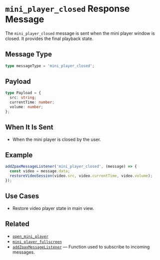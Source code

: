# `mini_player_closed` Response Message

The `mini_player_closed` message is sent when the mini player window is closed. It provides the final playback state.

## Message Type

```ts
type messageType = 'mini_player_closed';
```

## Payload

```ts
type Payload = {
  src: string;
  currentTime: number;
  volume: number;
};
```

## When It Is Sent

- When the mini player is closed by the user.

## Example

```ts
addZpaxMessageListener('mini_player_closed', (message) => {
  const video = message.data;
  restoreVideoSession(video.src, video.currentTime, video.volume);
});
```

## Use Cases

- Restore video player state in main view.

## Related

- [`open_mini_player`](../request-message/open_mini_player.md)
- [`mini_player_fullscreen`](#mini_player_fullscreen-message)
- [`addZpaxMessageListener`](../addZpaxMessageListener.md) — Function used to subscribe to incoming messages.
